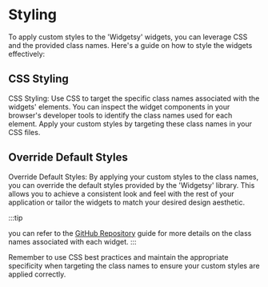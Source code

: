 # Styling

To apply custom styles to the 'Widgetsy' widgets, you can leverage CSS and the provided class names. Here's a guide on how to style the widgets effectively:

## CSS Styling

CSS Styling: Use CSS to target the specific class names associated with the widgets' elements. You can inspect the widget components in your browser's developer tools to identify the class names used for each element. Apply your custom styles by targeting these class names in your CSS files.

## Override Default Styles

Override Default Styles: By applying your custom styles to the class names, you can override the default styles provided by the 'Widgetsy' library. This allows you to achieve a consistent look and feel with the rest of your application or tailor the widgets to match your desired design aesthetic.

:::tip

you can refer to the [GitHub Repository](https://github.com/HrishabhCodes/widgetsy-npm) guide for more details on the class names associated with each widget.
:::

Remember to use CSS best practices and maintain the appropriate specificity when targeting the class names to ensure your custom styles are applied correctly.
